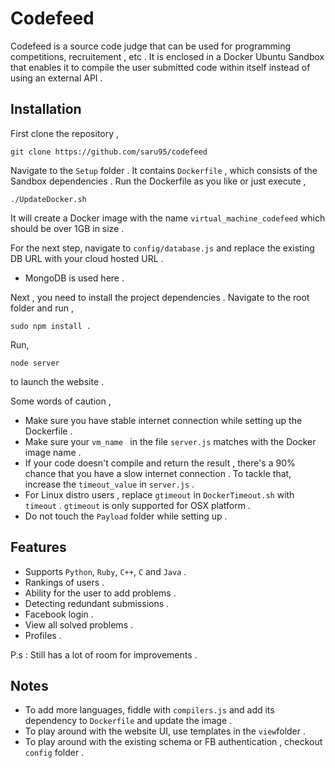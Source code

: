 # Codefeed

Codefeed is a source code judge that can be used for programming competitions, recruitement , etc .
It is enclosed in a Docker Ubuntu Sandbox that enables it to compile the user submitted code within itself instead
of using an external API .

## Installation 
 First clone the repository ,
 ```
 git clone https://github.com/saru95/codefeed
 ```
 Navigate to the `Setup` folder . It contains `Dockerfile` , which consists of the Sandbox dependencies . Run the Dockerfile 
 as you like or just execute ,
 ```
 ./UpdateDocker.sh
 ```
 It will create a Docker image with the name `virtual_machine_codefeed` which should be over 1GB in size .
 
 For the next step, navigate to `config/database.js` and replace the existing DB URL with your cloud hosted URL . 
* MongoDB is used here . 

Next , you need to install the project dependencies . Navigate to the root folder and run ,
```
sudo npm install .
```
Run,
```
node server
```
to launch the website .

Some words of caution ,
* Make sure you have stable internet connection while setting up the Dockerfile .
* Make sure your `vm_name ` in the file `server.js` matches with the Docker image name .
* If your code doesn't compile and return the result , there's a 90% chance that you have a slow internet connection . To tackle that, increase the `timeout_value` in `server.js` .
* For Linux distro users , replace `gtimeout` in `DockerTimeout.sh` with `timeout` . `gtimeout` is only supported for OSX platform .
* Do not touch the `Payload` folder while setting up .


## Features

* Supports `Python`, `Ruby`, `C++`, `C` and `Java` .
* Rankings of users .
* Ability for the user to add problems .
* Detecting redundant submissions .
* Facebook login .
* View all solved problems .
* Profiles .

P.s : Still has a lot of room for improvements .


## Notes

* To add more languages, fiddle with `compilers.js` and add its dependency to `Dockerfile` and update the image .
* To play around with the website UI, use templates in the `view`folder .
* To play around with the existing schema or FB authentication , checkout `config` folder .

